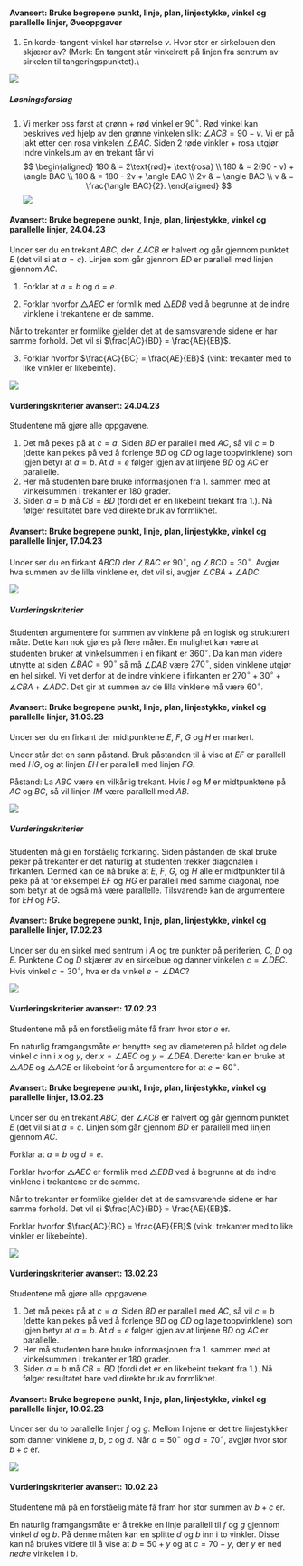 #### Avansert: Bruke begrepene punkt, linje, plan, linjestykke, vinkel og parallelle linjer,  Øveoppgaver

1. En korde-tangent-vinkel har størrelse *v*. Hvor stor er sirkelbuen
    den skjærer av? (Merk: En tangent står vinkelrett på linjen fra
    sentrum av sirkelen til tangeringspunktet).\

![](https://raw.githubusercontent.com/Andremartiny/MA-173/main/img/geo/image2.png)

##### Løsningsforslag

1. Vi merker oss først at grønn + rød vinkel er $90^\circ$. Rød vinkel kan beskrives ved hjelp av den grønne vinkelen slik: $\angle ACB = 90 - v$. Vi er på jakt etter den rosa vinkelen $\angle BAC$. Siden 2 røde vinkler + rosa utgjør indre vinkelsum av en trekant får vi
$$
\begin{aligned}
180
&  = 2\text{rød}+ \text{rosa}
\\
180 & = 2(90 - v) + \angle BAC
\\
180 &  = 180 - 2v + \angle BAC
\\
2v & = \angle BAC
\\
v & = \frac{\angle BAC}{2}.
\end{aligned}
$$
![](https://raw.githubusercontent.com/Andremartiny/MA-173/main/img/2023-04-03-21-15-36.png)

#### Avansert: Bruke begrepene punkt, linje, plan, linjestykke, vinkel og parallelle linjer,  24.04.23

Under ser du en trekant $ABC$, der $\angle ACB$ er halvert og går gjennom punktet $E$ (det vil si at $a = c$). Linjen som går gjennom $BD$ er parallell med linjen gjennom $AC$.

1. Forklar at $a = b$ og $d = e$.

2. Forklar hvorfor $\triangle AEC$  er formlik med $\triangle EDB$ ved å begrunne at de indre vinklene i trekantene er de samme.

Når to trekanter er formlike gjelder det at de samsvarende sidene er har samme forhold. Det vil si $\frac{AC}{BD} = \frac{AE}{EB}$.

3. Forklar hvorfor $\frac{AC}{BC} = \frac{AE}{EB}$ (vink: trekanter med to like vinkler er likebeinte).

![](https://raw.githubusercontent.com/Andremartiny/MA-173/main/img/2023-03-24-22-16-49.png)

#### Vurderingskriterier avansert:  24.04.23

Studentene må gjøre alle oppgavene.

1. Det må pekes på at $c = a$. Siden $BD$ er parallell med $AC$, så vil $c = b$ (dette kan pekes på ved å forlenge $BD$ og $CD$ og lage toppvinklene) som igjen betyr at $a = b$. At $d = e$ følger igjen av at linjene $BD$ og $AC$ er parallelle.
2. Her må studenten bare bruke informasjonen fra 1. sammen med at vinkelsummen i trekanter er $180$ grader.
3. Siden $a = b$ må $CB = BD$ (fordi det er en likebeint trekant fra 1.). Nå følger resultatet bare ved direkte bruk av formlikhet.

#### Avansert: Bruke begrepene punkt, linje, plan, linjestykke, vinkel og parallelle linjer,  17.04.23

Under ser du en firkant $ABCD$ der $\angle BAC$ er $90^\circ$, og $\angle BCD = 30^\circ$. Avgjør hva summen av de lilla vinklene er, det vil si, avgjør $\angle CBA + \angle ADC$.

![](https://raw.githubusercontent.com/Andremartiny/MA-173/main/img/2023-04-12-15-47-28.png)

##### Vurderingskriterier

Studenten argumentere for summen av vinklene på en logisk og strukturert måte. Dette kan nok gjøres på flere måter. En mulighet kan være at studenten bruker at vinkelsummen i en fikant er $360^\circ$. Da kan man videre utnytte at siden $\angle BAC = 90^\circ$ så må $\angle DAB$ være $270^\circ$, siden vinklene utgjør en hel sirkel. Vi vet derfor at de indre vinklene i firkanten er $270^\circ + 30^\circ + \angle CBA + \angle ADC$. Det gir at summen av de lilla vinklene må være $60^\circ$.

#### Avansert: Bruke begrepene punkt, linje, plan, linjestykke, vinkel og parallelle linjer,  31.03.23

Under ser du en firkant der midtpunktene $E$, $F$, $G$ og $H$ er markert.

Under står det en sann påstand. Bruk påstanden til å vise at $EF$ er parallell med $HG$, og at linjen $EH$ er parallell med linjen $FG$.

Påstand: La $ABC$ være en vilkårlig trekant. Hvis $I$ og $M$ er midtpunktene på $AC$ og $BC$, så vil linjen $IM$ være parallell med $AB$.

![](https://raw.githubusercontent.com/Andremartiny/MA-173/main/img/2023-03-30-14-26-10.png)

##### Vurderingskriterier

Studenten må gi en forståelig forklaring. Siden påstanden de skal bruke peker på trekanter er det naturlig at studenten trekker diagonalen i firkanten. Dermed kan de nå bruke at $E$, $F$, $G$, og $H$ alle er midtpunkter til å peke på at for eksempel $EF$ og $HG$ er parallell med samme diagonal, noe som betyr at de også må være parallelle. Tilsvarende kan de argumentere for $EH$ og $FG$.

#### Avansert: Bruke begrepene punkt, linje, plan, linjestykke, vinkel og parallelle linjer,  17.02.23

Under ser du en sirkel med sentrum i $A$ og tre punkter på periferien, $C$, $D$ og $E$.  Punktene $C$ og $D$ skjærer av en sirkelbue og danner vinkelen $c = \angle DEC$. Hvis vinkel $c = 30^\circ$, hva er da vinkel $e = \angle DAC$?

![](https://raw.githubusercontent.com/Andremartiny/MA-173/main/img/2023-03-24-22-12-09.png)

#### Vurderingskriterier avansert:  17.02.23

Studentene må på en forståelig måte få fram hvor stor $e$ er.

En naturlig framgangsmåte er benytte seg av diameteren på bildet og dele vinkel $c$ inn i $x$ og $y$, der $x = \angle AEC$ og $y = \angle DEA$. Deretter kan en bruke at $\triangle ADE$ og $\triangle ACE$ er likebeint for å argumentere for at $e = 60^\circ$.

#### Avansert: Bruke begrepene punkt, linje, plan, linjestykke, vinkel og parallelle linjer,  13.02.23

Under ser du en trekant $ABC$, der $\angle ACB$ er halvert og går gjennom punktet $E$ (det vil si at $a = c$. Linjen som går gjennom $BD$ er parallell med linjen gjennom $AC$.

Forklar at $a = b$ og $d = e$.

Forklar hvorfor $\triangle AEC$  er formlik med $\triangle EDB$ ved å begrunne at de indre vinklene i trekantene er de samme.

Når to trekanter er formlike gjelder det at de samsvarende sidene er har samme forhold. Det vil si $\frac{AC}{BD} = \frac{AE}{EB}$.

Forklar hvorfor $\frac{AC}{BC} = \frac{AE}{EB}$ (vink: trekanter med to like vinkler er likebeinte).

![](https://raw.githubusercontent.com/Andremartiny/MA-173/main/img/2023-03-24-22-16-49.png)

#### Vurderingskriterier avansert:  13.02.23

Studentene må gjøre alle oppgavene.

1. Det må pekes på at $c = a$. Siden $BD$ er parallell med $AC$, så vil $c = b$ (dette kan pekes på ved å forlenge $BD$ og $CD$ og lage toppvinklene) som igjen betyr at $a = b$. At $d = e$ følger igjen av at linjene $BD$ og $AC$ er parallelle.
2. Her må studenten bare bruke informasjonen fra 1. sammen med at vinkelsummen i trekanter er $180$ grader.
3. Siden $a = b$ må $CB = BD$ (fordi det er en likebeint trekant fra 1.). Nå følger resultatet bare ved direkte bruk av formlikhet.

#### Avansert: Bruke begrepene punkt, linje, plan, linjestykke, vinkel og parallelle linjer,  10.02.23

Under ser du to parallelle linjer $f$ og $g$. Mellom linjene er det tre linjestykker som danner vinklene $a$, $b$, $c$ og $d$. Når $a = 50^\circ$ og $d = 70^\circ$, avgjør hvor stor $b+c$ er.

![](https://raw.githubusercontent.com/Andremartiny/MA-173/main/img/2023-03-24-22-21-01.png)

#### Vurderingskriterier avansert:  10.02.23

Studentene må på en forståelig måte få fram hor stor summen av $b+c$ er.

En naturlig framgangsmåte er å trekke en linje parallell til $f$ og $g$ gjennom vinkel $d$ og $b$. På denne måten kan en splitte $d$ og $b$ inn i to vinkler. Disse kan nå brukes videre til å vise at $b = 50 + y$ og at $c = 70 - y$, der $y$ er ned *nedre* vinkelen i $b$.

